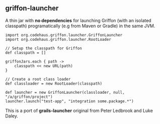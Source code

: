 ## griffon-launcher 

A thin jar with **no dependencies** for launching Griffon (with an isolated classpath) programatically (e.g from Maven or Gradle) in the same JVM.

    import org.codehaus.griffon.launcher.GriffonLauncher
    import org.codehaus.griffon.launcher.RootLoader

    // Setup the classpath for Griffon
    def classpath = []

    griffonJars.each { path ->
        classpath << new URL(path)
    }

    // Create a root class loader
    def classloader = new RootLoader(classpath)

    def launcher = new GriffonLauncher(classloader, null, "/a/griffon/project")
    launcher.launch("test-app", "integration some.package.*")

This is a port of **grails-launcher** original from Peter Ledbrook and Luke Daley.
